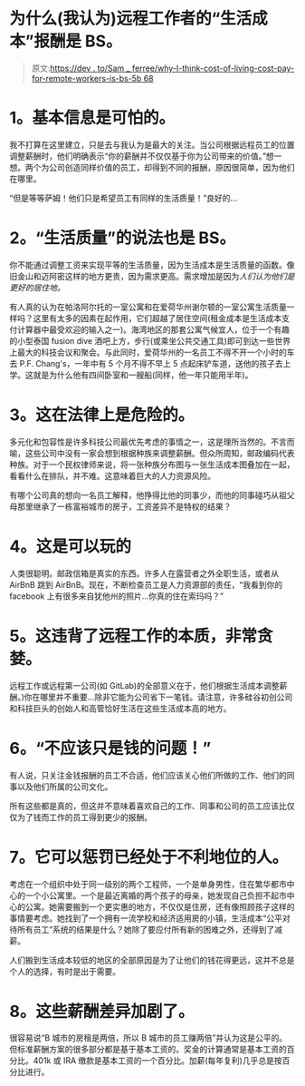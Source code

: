 # 为什么(我认为)远程工作者的“生活成本”报酬是 BS。

> 原文:[https://dev . to/Sam _ ferree/why-I-think-cost-of-living-cost-pay-for-remote-workers-is-bs-5b 68](https://dev.to/sam_ferree/why-i-think-cost-of-living-pay-for-remote-workers-is-bs-5b68)

# [](#1-the-fundamental-message-is-terrible)1。基本信息是可怕的。

我不打算在这里建立，只是去与我认为是最大的关注。当公司根据远程员工的位置调整薪酬时，他们明确表示“你的薪酬并不仅仅基于你为公司带来的价值。”想一想。两个为公司创造同样价值的员工，却得到不同的报酬，原因很简单，因为他们在哪里。

“但是等等萨姆！他们只是希望员工有同样的生活质量！”良好的...

# [](#2-the-quality-of-life-argument-is-also-bs)2。“生活质量”的说法也是 BS。

你不能通过调整工资来实现平等的生活质量，因为生活成本是生活质量的函数。像旧金山和迈阿密这样的地方更贵，因为需求更高。需求增加是因为*人们认为他们是更好的居住地。*

有人真的认为在帕洛阿尔托的一室公寓和在爱荷华州谢尔顿的一室公寓生活质量一样吗？这里有太多的因素在起作用，它们超越了居住空间(租金成本是生活成本支付计算器中最受欢迎的输入之一)。海湾地区的那套公寓气候宜人，位于一个有趣的小型泰国 fusion dive 酒吧上方，步行(或乘坐公共交通工具)即可到达一些世界上最大的科技会议和聚会。与此同时，爱荷华州的一名员工不得不开一个小时的车去 P.F. Chang's，一年中有 5 个月不得不早上 5 点起床铲车道，送他的孩子去上学。这就是为什么他有四间卧室和一艘船(同样，他一年只能用半年)。

# [](#3-its-legally-dangerous)3。这在法律上是危险的。

多元化和包容性是许多科技公司最优先考虑的事情之一，这是理所当然的。不言而喻，这些公司中没有一家会想到根据种族来调整薪酬。但众所周知，邮政编码代表种族。对于一个民权律师来说，将一张种族分布图与一张生活成本图叠加在一起，看看什么在排队，并不难。这意味着巨大的人力资源风险。

有哪个公司真的想向一名员工解释，他挣得比他的同事少，而他的同事碰巧从祖父母那里继承了一栋富裕城市的房子，工资差异不是特权的结果？

# [](#4-its-gameable)4。这是可以玩的

人类很聪明。邮政信箱是真实的东西。许多人在露营者之外全职生活，或者从 AirBnB 跳到 AirBnB。现在，不断检查员工是人力资源部的责任，“我看到你的 facebook 上有很多来自犹他州的照片...你真的住在索玛吗？”

# [](#5-it-goes-against-the-essence-of-remote-working-in-the-most-greedy-way)5。这违背了远程工作的本质，非常贪婪。

远程工作或远程第一公司(如 GitLab)的全部意义在于，他们根据生活成本调整薪酬。)你在哪里并不重要...除非它能为公司省下一笔钱。请注意，许多硅谷初创公司和科技巨头的创始人和高管恰好生活在这些生活成本高的地方。

# [](#6-it-shouldnt-just-be-about-the-money)6。“不应该只是钱的问题！”

有人说，只关注金钱报酬的员工不合适，他们应该关心他们所做的工作、他们的同事以及他们所属的公司文化。

所有这些都是真的，但这并不意味着喜欢自己的工作、同事和公司的员工应该比仅仅为了钱而工作的员工得到更少的报酬。

# [](#7-it-can-punish-people-who-are-already-disadvantaged)7。它可以惩罚已经处于不利地位的人。

考虑在一个组织中处于同一级别的两个工程师，一个是单身男性，住在繁华都市中心的一个小公寓里。一个是最近离婚的两个孩子的母亲，她发现自己负担不起市中心的公寓。她需要搬到一个更实惠的地方，不仅仅是住房，还有像照顾孩子这样的事情要考虑。她找到了一个拥有一流学校和经济适用房的小镇，生活成本“公平对待所有员工”系统的结果是什么？她除了要应付所有新的困难之外，还得到了减薪。

人们搬到生活成本较低的地区的全部原因是为了让他们的钱花得更远，这并不总是个人的选择，有时是出于需要。

# [](#8-these-pay-differences-compound)8。这些薪酬差异加剧了。

很容易说“B 城市的房租是两倍，所以 B 城市的员工赚两倍”并认为这是公平的。但标准薪酬方案的很多部分都是基于基本工资的。奖金的计算通常是基本工资的百分比。401k 或 IRA 缴款是基本工资的一个百分比。加薪(每年复利)几乎总是按百分比进行。